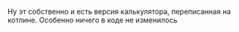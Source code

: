 Ну эт собственно и есть версия калькулятора, переписанная на котлине. Особенно ничего в коде не изменилось
